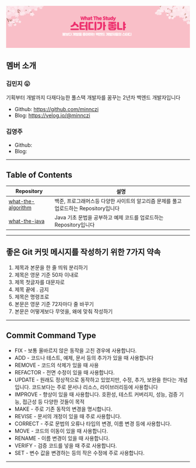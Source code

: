 
![what-the-study-banner.png](profile/assets/what-the-study-banner.png)

## 멤버 소개

### 김민지 :stuck_out_tongue:
기획부터 개발까지 다재다능한 풀스택 개발자를 꿈꾸는 2년차 백엔드 개발자입니다 
- Github: https://github.com/minnczi
- Blog: https://velog.io/@minnczi

### 김영주
- Github:
- Blog:

---
## Table of Contents

|Repository | 설명|
|------------ | ------------|
|<a href="https://github.com/what-the-study/what-the-algorithm">what-the-algorithm</a>| 백준, 프로그래머스등 다양한 사이트의 알고리즘 문제를 풀고 업로드하는 Repository입니다 |
|<a href="https://github.com/what-the-study/what-the-java">what-the-java</a> | Java 기초 문법을 공부하고 예제 코드를 업로드하는 Repository입니다 |

---

## 좋은 Git 커밋 메시지를 작성하기 위한 7가지 약속

1. 제목과 본문을 한 줄 띄워 분리하기
2. 제목은 영문 기준 50자 이내로
3. 제목 첫글자를 대문자로
4. 제목 끝에 . 금지
5. 제목은 명령조로
6. 본문은 영문 기준 72자마다 줄 바꾸기
7. 본문은 어떻게보다 무엇을, 왜에 맞춰 작성하기

---

## Commit Command Type

- FIX - 보통 올바르지 않은 동작을 고친 경우에 사용합니다.
- ADD - 코드나 테스트, 예제, 문서 등의 추가가 있을 때 사용합니다
- REMOVE - 코드의 삭제가 있을 때 사용
- REFACTOR - 전면 수정이 있을 때 사용합니다.
- UPDATE - 원래도 정상적으로 동작하고 있었지만, 수정, 추가, 보완을 한다는 개념입니다. 코드보다는 주로 문서나 리소스, 라이브러리등에 사용합니다
- IMPROVE - 향상이 있을 때 사용합니다. 호환성, 테스트 커버리지, 성능, 검증 기능, 접근성 등 다양한 것들이 목적
- MAKE - 주로 기존 동작의 변경을 명시합니다.
- REVISE - 문서의 개정이 있을 때 주로 사용합니다.
- CORRECT - 주로 문법의 오류나 타입의 변경, 이름 변경 등에 사용합니다.
- MOVE - 코드의 이동이 있을 때 사용합니다.
- RENAME - 이름 변경이 있을 때 사용합니다.
- VERIFY - 검증 코드를 넣을 때 주로 사용합니다.
- SET - 변수 값을 변경하는 등의 작은 수정에 주로 사용합니다.

-----
